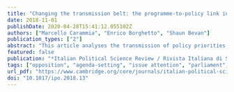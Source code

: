 ```yaml
---
title: "Changing the transmission belt: the programme-to-policy link in Italy between the First and Second Republic"
date: 2018-11-01
publishDate: 2020-04-28T15:41:12.055102Z
authors: ["Marcello Carammia", "Enrico Borghetto", "Shaun Bevan"]
publication_types: ["2"]
abstract: "This article analyses the transmission of policy priorities from electoral campaigns to legislative outputs under different institutional configurations. Taking an agenda-setting approach, the article tests whether a mandate effect exists, if incumbents also uptake the priorities of their competitors, and whether and how the introduction of alternation in government impacts on these dynamics. The analysis relies on data sets of the Italian Agendas Project recording the issue content of party manifestos and laws and covering the period 1983–2012. The results of time series cross-sectional models lend support to the presence of a mandate effect in Italy, a mechanism which was strengthened after the introduction of alternation in government. Opposition priorities may have an impact on the legislative agenda, but mostly when considering the legislation initiated in Parliament. Our findings have important implications for the understanding of the impact of government alternation, an institutional feature underlying – with varying intensity – most democracies, on the functioning of democratic representation."
featured: false
publication: "*Italian Political Science Review / Rivista Italiana di Scienza Politica*"
tags: ["opposition", "agenda-setting", "issue attention", "parliament", "electoral mandate"]
url_pdf: "https://www.cambridge.org/core/journals/italian-political-science-review-rivista-italiana-di-scienza-politica/article/changing-the-transmission-belt-the-programmetopolicy-link-in-italy-between-the-first-and-second-republic/FBE0D4B6512AF093B87B05C3925E24CF"
doi: "10.1017/ipo.2018.13"
---
```


